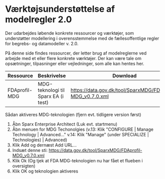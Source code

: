 # Værktøjsunderstøttelse af modelregler 2.0
Der udarbejdes løbende konkrete ressourcer og værktøjer, som understøtter modellering i overensstemmelse med de fællesoffentlige regler for begrebs- og datamodeller v. 2.0. 

På denne side findes ressourcer, der letter brug af modelreglerne ved arbejde med et eller flere konkrete værktøjer. Der kan være tale om opsætninger, tilpasninger eller vejledninger, som alle kan hentes her.

Ressource | Beskrivelse | Download
------------ | ------------- | -------------
FDAprofil-MDG | MDG-teknologi til Sparx EA (i test) | https://data.gov.dk/tool/SparxMDG/FDAprofil-MDG_v0.7.0.xml

Sådan aktiveres MDG-teknologien (fjern evt. tidligere version først) 
1.	Åbn Sparx Enterprise Architect (Luk evt. startmenu)
2.	Åbn menuen for MDG Techonolgies (v.13: Klik "CONFIGURE | Manage Technology | Advanced..." v.14: Klik "Manage" (under SPECIALIZE | Technologies) | Advanced)
3.	Klik Add  og dernæst Add URL...
5.	Indsæt denne sti: https://data.gov.dk/tool/SparxMDG/FDAprofil-MDG_v0.7.0.xml   
6.	Klik Ok (Og tjek at FDA MDG-teknologien nu har fået et flueben i oversigten)
7.	Klik OK og teknologien aktiveres


